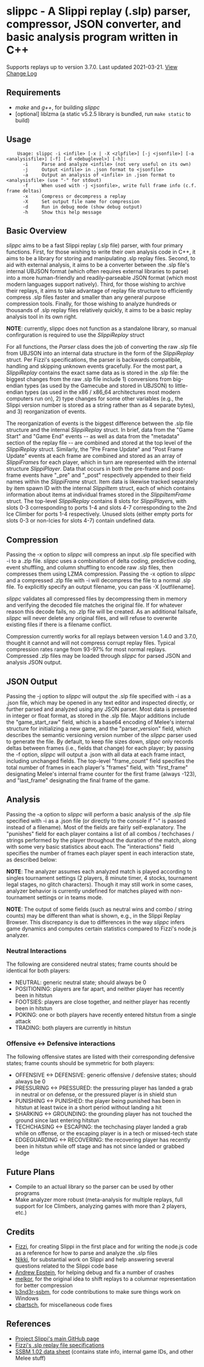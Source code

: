 # **slippc** - A Slippi replay (.slp) parser, compressor, JSON converter, and basic analysis program written in C++

Supports replays up to version 3.7.0. Last updated 2021-03-21. [View Change Log](./changelog.md)

## Requirements
  * _make_ and _g++_, for building _slippc_
  * [optional] liblzma (a static v5.2.5 library is bundled, run `make static` to build)

## Usage
```
    Usage: slippc -i <infile> [-x | -X <zlpfile>] [-j <jsonfile>] [-a <analysisfile>] [-f] [-d <debuglevel>] [-h]:
      -i     Parse and analyze <infile> (not very useful on its own)
      -j     Output <infile> in .json format to <jsonfile>
      -a     Output an analysis of <infile> in .json format to <analysisfile> (use "-" for stdout)
      -f     When used with -j <jsonfile>, write full frame info (c.f. frame deltas)
      -x     Compress or decompress a replay
      -X     Set output file name for compression
      -d     Run in debug mode (show debug output)
      -h     Show this help message
```

## Basic Overview

_slippc_ aims to be a fast Slippi replay (.slp file) parser, with four primary functions.
First, for those wishing to write their own analysis code in C++, it aims to be a library for storing and manipulating .slp replay files.
Second, to aid with external analysis, it aims to be a converter between the .slp file's internal UBJSON format (which often requires external libraries to parse) into a more human-friendly and readily-parseable JSON format (which most modern languages support natively).
Third, for those wishing to archive their replays, it aims to take advantage of replay file structure to efficiently compress .slp files faster and smaller than any general purpose compression tools.
Finally, for those wishing to analyze hundreds or thousands of .slp replay files relatively quickly, it aims to be a basic replay analysis tool in its own right.

**NOTE**: currently, slippc does not function as a standalone library, so manual confirguration is required to use the *SlippiReplay* struct

For all functions, the *Parser* class does the job of converting the raw .slp file from UBJSON into an internal data structure in the form of the *SlippiReplay* struct. Per Fizzi's specifications, the parser is backwards compatibile, handling and skipping unknown events gracefully. For the most part, a *SlippiReplay* contains the exact same data as is stored in the .slp file: the biggest changes from the raw .slp file include 1) conversions from big-endian types (as used by the Gamecube and stored in UBJSON) to little-endian types (as used in the x86 / x86_64 architectures most modern computers run on), 2) type changes for some other variables (e.g., the Slippi version number is stored as a string rather than as 4 separate bytes), and 3) reorganization of events.

The reorganization of events is the biggest difference between the .slp file structure and the internal *SlippiReplay* struct.
In brief, data from the "Game Start" and "Game End" events -- as well as data from the "metadata" section of the replay file -- are combined and stored at the top level of the *SlippiReplay* struct.
Similarly, the "Pre Frame Update" and "Post Frame Update" events at each frame are combined and stored as an array of *SlippiFrame*s for each player, which in turn are represented with the internal structure *SlippiPlayer*.
Data that occurs in both the pre-frame and post-frame events have "\_pre" and "\_post" respectively appended to their field names within the *SlippiFrame* struct.
Item data is likewise tracked separately by item spawn ID with the internal *SlippiItem* struct, each of which contains information about items at individual frames stored in the *SlippiItemFrame* struct.
The top-level *SlippiReplay* contains 8 slots for *SlippiPlayer*s, with slots 0-3 corresponding to ports 1-4 and slots 4-7 corresponding to the 2nd Ice Climber for ports 1-4 respectively. Unused slots (either empty ports for slots 0-3 or non-Icies for slots 4-7) contain undefined data.

## Compression

Passing the -x option to _slippc_ will compress an input .slp file specified with -i to a .zlp file. _slippc_ uses a combination of delta coding, predictive coding, event shuffling, and column shuffling to encode raw .slp files, then compresses them using LZMA compression. Passing the -x option to _slippc_ and a compressed .zlp file with -i will decompress the file to a normal .slp file. To explicitly specify an output filename, you can pass -X [outfilename].

_slippc_ validates all compressed files by decompressing them in memory and verifying the decoded file matches the original file. If for whatever reason this decode fails, no .zlp file will be created. As an additional failsafe, _slippc_ will never delete any original files, and will refuse to overwrite existing files if there is a filename conflict.

Compression currently works for all replays between version 1.4.0 and 3.7.0, thought it cannot and will not compress corrupt replay files. Typical compression rates range from 93-97% for most normal replays. Compressed .zlp files may be loaded through _slippc_ for parsed JSON and analysis JSON output.

## JSON Output

Passing the -j option to _slippc_ will output the .slp file specified with -i as a .json file, which may be opened in any text editor and inspected directly, or further parsed and analyzed using any JSON parser. Most data is presented in integer or float format, as stored in the .slp file. Major additions include the "game\_start\_raw" field, which is a base64 encoding of Melee's internal structure for initializing a new game, and the "parser\_version" field, which describes the semantic versioning version number of the _slippc_ parser used to generate the file. By default, to keep file sizes down, _slippc_ only records deltas between frames (i.e., fields that change) for each player; by passing the -f option, _slippc_ will output a .json with all data at each frame intact, including unchanged fields. The top-level "frame_count" field specifies the total number of frames in each player's "frames" field, with "first\_frame" designating Melee's internal frame counter for the first frame (always -123), and "last\_frame" designating the final frame of the game.

## Analysis

Passing the -a option to _slippc_ will perform a basic analysis of the .slp file specified with -i as a .json file (or directly to the console if "-" is passed instead of a filename). Most of the fields are fairly self-explanatory. The "punishes" field for each player contains a list of all combos / techchases / strings performed by the player throughout the duration of the match, along with some very basic statistics about each. The "interactions" field specifies the number of frames each player spent in each interaction state, as described below:

**NOTE**: The analyzer assumes each analyzed match is played according to singles tournament settings (2 players, 8 minute timer, 4 stocks, tournament legal stages, no glitch characters). Though it may still work in some cases, analyzer behavior is currently undefined for matches played with non-tournament settings or in teams mode.

**NOTE**: The output of some fields (such as neutral wins and combo / string counts) may be different than what is shown, e.g., in the Slippi Replay Browser. This discrepancy is due to differences in the way _slippc_ infers game dynamics and computes certain statistics compared to Fizzi's node.js analyzer.

### Neutral Interactions
  The following are considered neutral states; frame counts should be identical for both players:

  * NEUTRAL: generic neutral state; should always be 0
  * POSITIONING: players are far apart, and neither player has recently been in hitstun
  * FOOTSIES: players are close together, and neither player has recently been in hitstun
  * POKING: one or both players have recently entered hitstun from a single attack
  * TRADING: both players are currently in hitstun

### Offensive <-> Defensive interactions
  The following offensive states are listed with their corresponding defensive states; frame counts should be symmetric for both players:

  * OFFENSIVE <-> DEFENSIVE: generic offensive / defensive states; should always be 0
  * PRESSURING <-> PRESSURED: the pressuring player has landed a grab in neutral or on defense, or the pressured player is in shield stun
  * PUNISHING <-> PUNISHED: the player being punished has been in hitstun at least twice in a short period without landing a hit
  * SHARKING <-> GROUNDING: the grounding player has not touched the ground since last entering hitstun
  * TECHCHASING <-> ESCAPING: the techchasing player landed a grab while on offense, or the escaping player is in a tech or missed-tech state
  * EDGEGUARDING <-> RECOVERING: the recovering player has recently been in hitstun while off stage and has not since landed or grabbed ledge

## Future Plans
  * Compile to an actual library so the parser can be used by other programs
  * Make analyzer more robust (meta-analysis for multiple replays, full support for Ice Climbers, analyzing games with more than 2 players, etc.)

## Credits
  * [Fizzi](https://github.com/JLaferri), for creating Slippi in the first place and for writing the node.js code as a reference for how to parse and analyze the .slp files
  * [Nikki](https://github.com/NikhilNarayana), for substantial work on Slippi and help answering several questions related to the Slippi code base
  * [Andrew Epstein](https://github.com/andrew-epstein), for helping debug and fix a number of crashes
  * [melkor](https://github.com/hohav), for the original idea to shift replays to a columnar representation for better compression
  * [b3nd3r-ssbm](https://github.com/b3nd3r-ssbm), for code contributions to make sure things work on Windows
  * [cbartsch](https://github.com/cbartsch), for miscellaneous code fixes

## References
  * [Project Slippi's main GitHub page](https://github.com/project-slippi/project-slippi)
  * [Fizzi's .slp replay file specifications](https://github.com/project-slippi/slippi-wiki/blob/master/SPEC.md)
  * [SSBM 1.02 data sheet](https://docs.google.com/spreadsheets/d/1JX2w-r2fuvWuNgGb6D3Cs4wHQKLFegZe2jhbBuIhCG8/edit) (contains state info, internal game IDs, and other Melee stuff)
